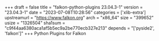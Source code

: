 +++
draft = false
title = "falkon-python-plugins 23.04.3-1"
version = "23.04.3-1"
date = "2023-07-08T10:28:56"
categories = ['xlib-extra']
upstreamurl = "https://www.falkon.org"
arch = "x86_64"
size = "399652"
usize = "1326504"
sha1sum = "c9f44aa6380aca1af5b5ec9a2be770ecb327e213"
depends = "['pyside2', 'falkon']"
+++
Python Plugins for Falkon